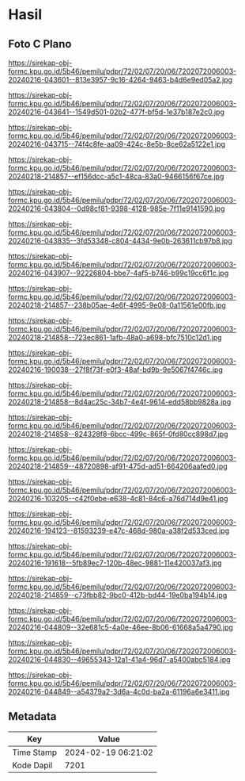 # Hasil

## Foto C Plano

https://sirekap-obj-formc.kpu.go.id/5b46/pemilu/pdpr/72/02/07/20/06/7202072006003-20240216-043601--813e3957-9c16-4264-9463-b4d6e9ed05a2.jpg

https://sirekap-obj-formc.kpu.go.id/5b46/pemilu/pdpr/72/02/07/20/06/7202072006003-20240216-043641--1549d501-02b2-477f-bf5d-1e37b187e2c0.jpg

https://sirekap-obj-formc.kpu.go.id/5b46/pemilu/pdpr/72/02/07/20/06/7202072006003-20240216-043715--74f4c8fe-aa09-424c-8e5b-8ce62a5122e1.jpg

https://sirekap-obj-formc.kpu.go.id/5b46/pemilu/pdpr/72/02/07/20/06/7202072006003-20240218-214857--ef156dcc-a5c1-48ca-83a0-9466156f67ce.jpg

https://sirekap-obj-formc.kpu.go.id/5b46/pemilu/pdpr/72/02/07/20/06/7202072006003-20240216-043804--0d98cf81-9398-4128-985e-7f11e9141590.jpg

https://sirekap-obj-formc.kpu.go.id/5b46/pemilu/pdpr/72/02/07/20/06/7202072006003-20240216-043835--3fd53348-c804-4434-9e0b-263611cb97b8.jpg

https://sirekap-obj-formc.kpu.go.id/5b46/pemilu/pdpr/72/02/07/20/06/7202072006003-20240216-043907--92226804-bbe7-4af5-b746-b99c19cc6f1c.jpg

https://sirekap-obj-formc.kpu.go.id/5b46/pemilu/pdpr/72/02/07/20/06/7202072006003-20240218-214857--238b05ae-4e6f-4995-9e08-0a11561e00fb.jpg

https://sirekap-obj-formc.kpu.go.id/5b46/pemilu/pdpr/72/02/07/20/06/7202072006003-20240218-214858--723ec861-1afb-48a0-a698-bfc7510c12d1.jpg

https://sirekap-obj-formc.kpu.go.id/5b46/pemilu/pdpr/72/02/07/20/06/7202072006003-20240216-190038--27f8f73f-e0f3-48af-bd9b-9e5067f4746c.jpg

https://sirekap-obj-formc.kpu.go.id/5b46/pemilu/pdpr/72/02/07/20/06/7202072006003-20240218-214858--8d4ac25c-34b7-4e4f-9614-edd58bb9828a.jpg

https://sirekap-obj-formc.kpu.go.id/5b46/pemilu/pdpr/72/02/07/20/06/7202072006003-20240218-214858--824328f8-6bcc-499c-865f-0fd80cc898d7.jpg

https://sirekap-obj-formc.kpu.go.id/5b46/pemilu/pdpr/72/02/07/20/06/7202072006003-20240218-214859--48720898-af91-475d-ad51-664206aafed0.jpg

https://sirekap-obj-formc.kpu.go.id/5b46/pemilu/pdpr/72/02/07/20/06/7202072006003-20240216-103205--c42f0ebe-e638-4c81-84c6-a76d714d9e41.jpg

https://sirekap-obj-formc.kpu.go.id/5b46/pemilu/pdpr/72/02/07/20/06/7202072006003-20240216-194123--81593239-e47c-468d-980a-a38f2d533ced.jpg

https://sirekap-obj-formc.kpu.go.id/5b46/pemilu/pdpr/72/02/07/20/06/7202072006003-20240216-191618--5fb89ec7-120b-48ec-9881-11e420037af3.jpg

https://sirekap-obj-formc.kpu.go.id/5b46/pemilu/pdpr/72/02/07/20/06/7202072006003-20240218-214859--c73fbb82-9bc0-412b-bd44-19e0ba194b14.jpg

https://sirekap-obj-formc.kpu.go.id/5b46/pemilu/pdpr/72/02/07/20/06/7202072006003-20240216-044809--32e681c5-4a0e-46ee-8b06-61668a5a4790.jpg

https://sirekap-obj-formc.kpu.go.id/5b46/pemilu/pdpr/72/02/07/20/06/7202072006003-20240216-044830--49655343-12a1-41a4-96d7-a5400abc5184.jpg

https://sirekap-obj-formc.kpu.go.id/5b46/pemilu/pdpr/72/02/07/20/06/7202072006003-20240216-044849--a54379a2-3d6a-4c0d-ba2a-61196a6e3411.jpg


## Metadata

| Key        | Value               |
| ---------- | ------------------- |
| Time Stamp | 2024-02-19 06:21:02 |
| Kode Dapil | 7201                |




